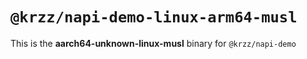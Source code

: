 # `@krzz/napi-demo-linux-arm64-musl`

This is the **aarch64-unknown-linux-musl** binary for `@krzz/napi-demo`
